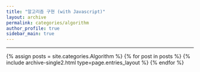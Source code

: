 ```yaml
---
title: "알고리즘 구현 (with Javascript)"
layout: archive
permalink: categories/algorithm
author_profile: true
sidebar_main: true
---
```


<!-- 공백이 포함되어 있는 카테고리 이름의 경우 site.categories.['a b c'] 이런식으로! -->

---

{% assign posts = site.categories.Algorithm %}
{% for post in posts %} {% include archive-single2.html type=page.entries_layout %} {% endfor %}
